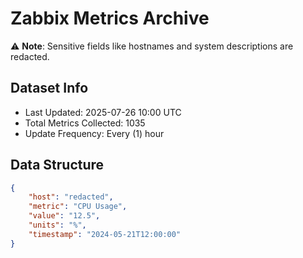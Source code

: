 # Zabbix Metrics Archive

⚠️ **Note**: Sensitive fields like hostnames and system descriptions are redacted.

## Dataset Info
- Last Updated: 2025-07-26 10:00 UTC
- Total Metrics Collected: 1035
- Update Frequency: Every (1) hour

## Data Structure
```json
{
    "host": "redacted",
    "metric": "CPU Usage",
    "value": "12.5",
    "units": "%",
    "timestamp": "2024-05-21T12:00:00"
}
```
